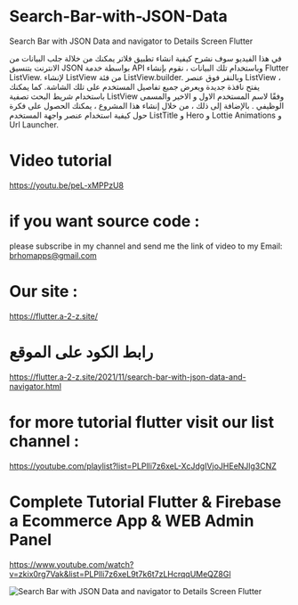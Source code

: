 # Search-Bar-with-JSON-Data
Search Bar with JSON Data and navigator to Details Screen Flutter

في هذا الفيديو سوف نشرح كيفية انشاء تطبيق فلاتر يمكنك من خلالة جلب البيانات من الانترنت بتنسيق JSON بواسطة خدمة API وباستخدام تلك البيانات ، نقوم بإنشاء Flutter ListView. لإنشاء ListView من فئة ListView.builder. وبالنقر فوق عنصر ListView ، يفتح نافذة جديدة ويعرض جميع تفاصيل المستخدم على تلك الشاشة. كما يمكنك باستخدام شريط البحث  تصفية ListView وفقًا لاسم المستخدم الاول و الاخير والمسمى الوظيفي . بالإضافة إلى ذلك ، من خلال إنشاء هذا المشروع ، يمكنك الحصول على فكرة حول كيفية استخدام عنصر واجهة المستخدم ListTitle و Hero و Lottie Animations و Url Launcher.

# Video tutorial
https://youtu.be/peL-xMPPzU8

# if you want source code :
please subscribe in my channel and send me the link of video to my Email: brhomapps@gmail.com

# Our site :
https://flutter.a-2-z.site/

# رابط الكود على الموقع 

https://flutter.a-2-z.site/2021/11/search-bar-with-json-data-and-navigator.html


# for more tutorial flutter visit our list channel :
https://youtube.com/playlist?list=PLPlli7z6xeL-XcJdgIVjoJHEeNJlg3CNZ

# Complete Tutorial Flutter & Firebase a Ecommerce App & WEB Admin Panel
https://www.youtube.com/watch?v=zkix0rg7Vak&list=PLPlli7z6xeL9t7k6t7zLHcrqqUMeQZ8Gl

![Search Bar with JSON Data and navigator to Details Screen Flutter](https://user-images.githubusercontent.com/69330783/199852714-1ff90103-72a7-45b6-a547-2d2c570dafad.jpg)
